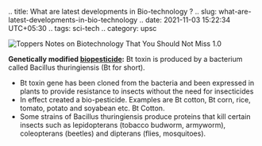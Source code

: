 .. title: What are latest developments in Bio-technology ?
.. slug: what-are-latest-developments-in-bio-technology
.. date: 2021-11-03 15:22:34 UTC+05:30
.. tags: sci-tech
.. category: upsc

![Toppers Notes on Biotechnology That You Should Not Miss 1.0](https://www.indiashastra.com/blog/wp-content/uploads/2019/03/BE04E11D-CE4A-4663-A2C7-3C53F8E16D3E.png)

**Genetically modified [biopesticide](https://www.drishtiias.com/daily-updates/daily-news-editorials/pesticide-management-in-india):** Bt toxin is produced by a bacterium called Bacillus thuringiensis (Bt for short).  

-   Bt toxin gene has been cloned from the bacteria and been expressed in plants to provide resistance to insects without the need for insecticides
-   In effect created a bio-pesticide. Examples are Bt cotton, Bt corn, rice, tomato, potato and soyabean etc. Bt Cotton.
-   Some strains of Bacillus thuringiensis produce proteins that kill certain insects such as lepidopterans (tobacco budworm, armyworm), coleopterans (beetles) and dipterans (flies, mosquitoes).